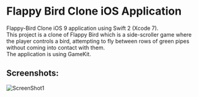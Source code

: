 # Flappy Bird Clone iOS Application  
  
Flappy-Bird Clone iOS 9 application using Swift 2 (Xcode 7).  
This project is a clone of Flappy Bird which is a side-scroller game where the player controls a bird, attempting to fly between rows of green pipes without coming into contact with them.  
The application is using GameKit.  
  
## Screenshots:
  
![ScreenShot1](https://raw.github.com/RedFish/Flappy-Bird/master/Screenshots/Screenshot_1.png)
